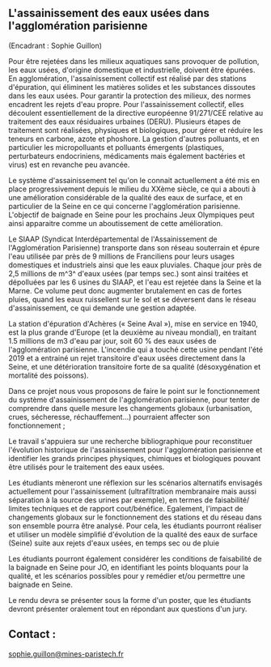 ## L'assainissement des eaux usées dans l'agglomération parisienne

(Encadrant : Sophie Guillon)

Pour être rejetées dans les milieux aquatiques sans provoquer de
pollution, les eaux usées, d'origine domestique et industrielle, doivent
être épurées. En agglomération, l'assainissement collectif est réalisé
par des stations d'épuration, qui éliminent les matières solides et les
substances dissoutes dans les eaux usées. Pour garantir la protection
des milieux, des normes encadrent les rejets d'eau propre. Pour
l'assainissement collectif, elles découlent essentiellement de la
directive européenne 91/271/CEE relative au traitement des eaux
résiduaires urbaines (DERU). Plusieurs étapes de traitement sont
réalisées, physiques et biologiques, pour gérer et réduire les teneurs
en carbone, azote et phoshore. La gestion d'autres polluants, et en
particulier les micropolluants et polluants émergents (plastiques,
perturbateurs endocriniens, médicaments mais également bactéries et
virus) est en revanche peu avancée.

Le système d'assainissement tel qu'on le connait actuellement a été mis
en place progressivement depuis le milieu du XXème siècle, ce qui a
abouti à une amélioration considérable de la qualité des eaux de
surface, et en particulier de la Seine en ce qui concerne
l'agglomération parisienne. L'objectif de baignade en Seine pour les
prochains Jeux Olympiques peut ainsi apparaitre comme un aboutissement
de cette amélioration.

Le SIAAP (Syndicat Interdépartemental de l'Assainissement de
l'Agglomération Parisienne) transporte dans son réseau souterrain et
épure l'eau utilisée par près de 9 millions de Franciliens pour leurs
usages domestiques et industriels ainsi que les eaux pluviales. Chaque
jour près de 2,5 millions de m^3^ d'eaux usées (par temps sec.) sont
ainsi traitées et dépolluées par les 6 usines du SIAAP, et l'eau est
rejetée dans la Seine et la Marne. Ce volume peut donc augmenter
brutalement en cas de fortes pluies, quand les eaux ruissellent sur le
sol et se déversent dans le réseau d'assainissement, ce qui demande une
gestion adaptée.

La station d'épuration d'Achères (« Seine Aval »), mise en service en
1940, est la plus grande d'Europe (et la deuxième au niveau mondial), en
traitant 1.5 millions de m3 d'eau par jour, soit 60 % des eaux usées de
l'agglomération parisienne. L'incendie qui a touché cette usine pendant
l'été 2019 et a entrainé un rejet transitoire d'eaux usées directement
dans la Seine, et une détérioration transitoire forte de sa qualité
(désoxygénation et mortalité des poissons).

Dans ce projet nous vous proposons de faire le point sur le
fonctionnement du système d'assainissement de l'agglomération
parisienne, pour tenter de comprendre dans quelle mesure les changements
globaux (urbanisation, crues, sécheresse, réchauffement...) pourraient
affecter son fonctionnement ;

Le travail s'appuiera sur une recherche bibliographique pour
reconstituer l\'évolution historique de l'assainissement pour
l'agglomération parisienne et identifier les grands principes physiques,
chimiques et biologiques pouvant être utilisés pour le traitement des
eaux usées.

Les étudiants mèneront une réflexion sur les scénarios alternatifs
envisagés actuellement pour l'assainissement (ultrafiltration
membranaire mais aussi séparation à la source des urines par exemple),
en termes de faisabilité/ limites techniques et de rapport
cout/bénéfice. Egalement, l'impact de changements globaux sur le
fonctionnement des stations et du réseau dans son ensemble pourra être
analysé. Pour cela, les étudiants pourront réaliser et utiliser un
modèle simplifié d'évolution de la qualité des eaux de surface (Seine)
suite aux rejets d'eaux usées, en temps sec ou de pluie

Les étudiants pourront également considérer les conditions de
faisabilité de la baignade en Seine pour JO, en identifiant les points
bloquants pour la qualité, et les scénarios possibles pour y remédier
et/ou permettre une baignade en Seine.

Le rendu devra se présenter sous la forme d'un poster, que les étudiants
devront présenter oralement tout en répondant aux questions d'un jury.

## Contact :
[sophie.guillon\@mines-paristech.fr](mailto:sophie.guillon@mines-paristech.fr)
